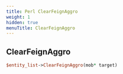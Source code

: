 ```yaml
---
title: Perl ClearFeignAggro
weight: 1
hidden: true
menuTitle: ClearFeignAggro
---
```

## ClearFeignAggro
```perl
$entity_list->ClearFeignAggro(mob* target)
```